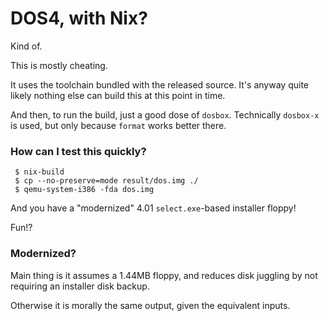 DOS4, with Nix?
===============

Kind of.

This is mostly cheating.

It uses the toolchain bundled with the released source.
It's anyway quite likely nothing else can build this at this point in time.

And then, to run the build, just a good dose of `dosbox`.
Technically `dosbox-x` is used, but only because `format` works better there.

### How can I test this quickly?

```
 $ nix-build
 $ cp --no-preserve=mode result/dos.img ./
 $ qemu-system-i386 -fda dos.img
```

And you have a "modernized" 4.01 `select.exe`-based installer floppy!

Fun!?


### Modernized?

Main thing is it assumes a 1.44MB floppy, and reduces disk juggling by not requiring an installer disk backup.

Otherwise it is morally the same output, given the equivalent inputs.
